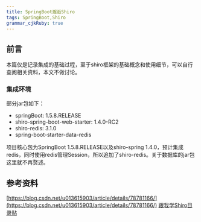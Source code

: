 ```yaml
---
title: SpringBoot邂逅Shiro
tags: SpringBoot,Shiro
grammar_cjkRuby: true
---
```

## 前言

本篇仅是记录集成的基础过程，至于shiro框架的基础概念和使用细节，可以自行查阅相关资料，本文不做讨论。

###  集成环境

部分jar包如下：
- springBoot: 1.5.8.RELEASE
- shiro-spring-boot-web-starter: 1.4.0-RC2
- shiro-redis: 3.1.0
- spring-boot-starter-data-redis

项目核心包为SpringBoot 1.5.8.RELEASE以及shiro-spring 1.4.0，预计集成redis，同时使用redis管理Session，所以追加了shiro-redis。关于数据库的jar包这里就不再赘述。




## 参考资料
[https://blog.csdn.net/u013615903/article/details/78781166/](https://blog.csdn.net/u013615903/article/details/78781166/)
[跟我学Shiro目录贴](http://jinnianshilongnian.iteye.com/blog/2018398)